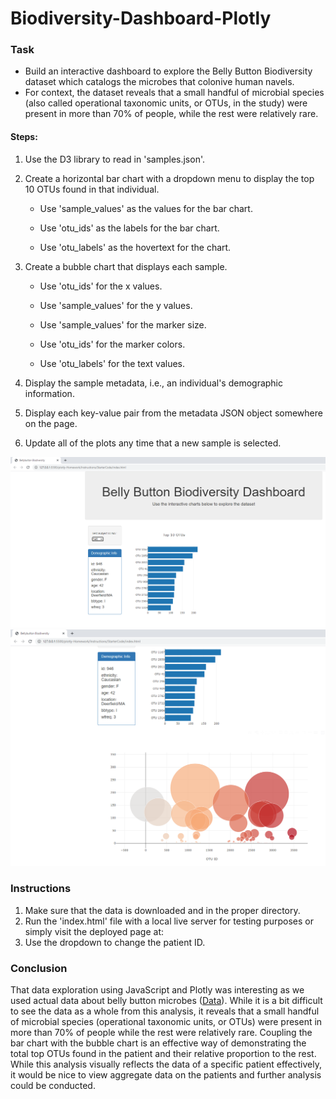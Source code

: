 # **Biodiversity-Dashboard-Plotly**


### Task

* Build an interactive dashboard to explore the Belly Button Biodiversity dataset which catalogs the microbes that colonive human navels.
* For context, the dataset reveals that a small handful of microbial species (also called operational taxonomic units, or OTUs, in the study) were present in more than 70% of people, while the rest were relatively rare.

#### Steps:

1. Use the D3 library to read in 'samples.json'.

2. Create a horizontal bar chart with a dropdown menu to display the top 10 OTUs found in that individual.

    * Use 'sample_values' as the values for the bar chart.

    * Use 'otu_ids' as the labels for the bar chart.

    * Use 'otu_labels' as the hovertext for the chart.

3. Create a bubble chart that displays each sample.

    * Use 'otu_ids' for the x values.

    * Use 'sample_values' for the y values.

    * Use 'sample_values' for the marker size.

    * Use 'otu_ids' for the marker colors.

    * Use 'otu_labels' for the text values.

4. Display the sample metadata, i.e., an individual's demographic information.

5. Display each key-value pair from the metadata JSON object somewhere on the page.

6. Update all of the plots any time that a new sample is selected.


![Dashboard](https://github.com/michaellegg16/Biodiversity-Dashboard-Plotly/blob/master/Screenshots/BellyButtonDashboard.PNG)
![Dashboard2](https://github.com/michaellegg16/Biodiversity-Dashboard-Plotly/blob/master//Screenshots/BellyButtonDashboardBubble.PNG)


### Instructions

1. Make sure that the data is downloaded and in the proper directory.
1. Run the 'index.html' file with a local live server for testing purposes or simply visit the deployed page at:
1. Use the dropdown to change the patient ID.



### Conclusion

That data exploration using JavaScript and Plotly was interesting as we used actual data about belly button microbes ([Data](http://robdunnlab.com/projects/belly-button-biodiversity/)). While it is a bit difficult to see the data as a whole from this analysis, it reveals that a small handful of microbial species (operational taxonomic units, or OTUs) were present in more than 70% of people while the rest were relatively rare. Coupling the bar chart with the bubble chart is an effective way of demonstrating the total top OTUs found in the patient and their relative proportion to the rest. While this analysis visually reflects the data of a specific patient effectively, it would be nice to view aggregate data on the patients and further analysis could be conducted.
